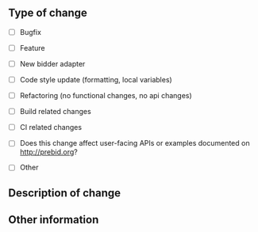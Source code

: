 <!--
Thank you for your pull request! 

Please title your pull request like this: 'Module: Change', eg 'Fraggles Bid Adapter: support fragglerock'

Please make sure this PR is scoped to one change or you may be asked to resubmit. 
 
Please make sure any added or changed code includes tests with greater than 80% code coverage. 

See https://github.com/prebid/Prebid.js/blob/master/CONTRIBUTING.md#testing-prebidjs for documentation on testing Prebid.js.

For any user facing change, submit a link to a PR on the docs repo at https://github.com/prebid/prebid.github.io/
-->

## Type of change
<!-- Remove items that don't apply and/or select an item by changing [ ] to [x] -->
- [ ] Bugfix
- [ ] Feature
- [ ] New bidder adapter  <!--  IMPORTANT: if checking here, also submit your bidder params documentation here https://github.com/prebid/prebid.github.io/tree/master/dev-docs/bidders --> 
- [ ] Code style update (formatting, local variables)
- [ ] Refactoring (no functional changes, no api changes)
- [ ] Build related changes
- [ ] CI related changes

- [ ] Does this change affect user-facing APIs or examples documented on http://prebid.org?
- [ ] Other

## Description of change
<!-- Describe the change proposed in this pull request -->

<!-- For new bidder adapters, please provide the following
- contact email of the adapter’s maintainer
- test parameters for validating bids:
```
{
  bidder: '<bidder name>',
  params: {
    // ...
  }
}
```

Be sure to test the integration with your adserver using the [Hello World](/integrationExamples/gpt/hello_world.html) sample page. -->


## Other information
<!-- References to related PR or issue #s, @mentions of the person or team responsible for reviewing changes, etc. -->
